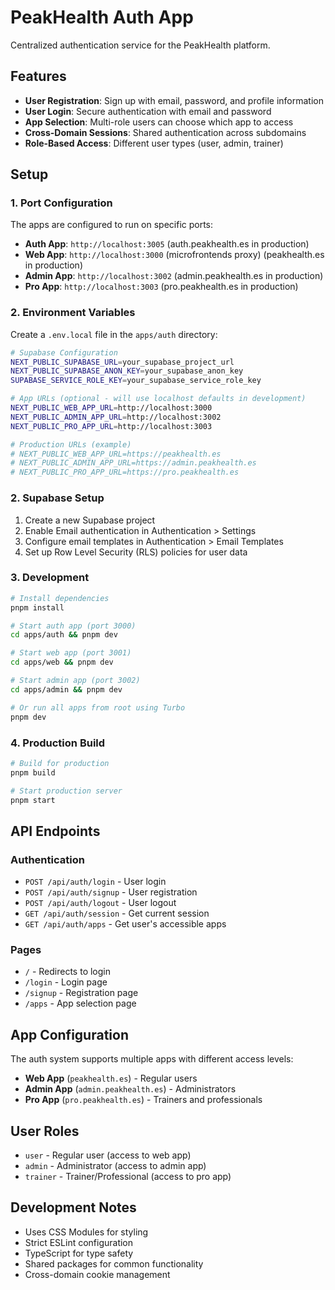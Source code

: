 # PeakHealth Auth App

Centralized authentication service for the PeakHealth platform.

## Features

- **User Registration**: Sign up with email, password, and profile information
- **User Login**: Secure authentication with email and password
- **App Selection**: Multi-role users can choose which app to access
- **Cross-Domain Sessions**: Shared authentication across subdomains
- **Role-Based Access**: Different user types (user, admin, trainer)

## Setup

### 1. Port Configuration

The apps are configured to run on specific ports:

- **Auth App**: `http://localhost:3005` (auth.peakhealth.es in production)
- **Web App**: `http://localhost:3000` (microfrontends proxy) (peakhealth.es in production)
- **Admin App**: `http://localhost:3002` (admin.peakhealth.es in production)
- **Pro App**: `http://localhost:3003` (pro.peakhealth.es in production)

### 2. Environment Variables

Create a `.env.local` file in the `apps/auth` directory:

```bash
# Supabase Configuration
NEXT_PUBLIC_SUPABASE_URL=your_supabase_project_url
NEXT_PUBLIC_SUPABASE_ANON_KEY=your_supabase_anon_key
SUPABASE_SERVICE_ROLE_KEY=your_supabase_service_role_key

# App URLs (optional - will use localhost defaults in development)
NEXT_PUBLIC_WEB_APP_URL=http://localhost:3000
NEXT_PUBLIC_ADMIN_APP_URL=http://localhost:3002
NEXT_PUBLIC_PRO_APP_URL=http://localhost:3003

# Production URLs (example)
# NEXT_PUBLIC_WEB_APP_URL=https://peakhealth.es
# NEXT_PUBLIC_ADMIN_APP_URL=https://admin.peakhealth.es
# NEXT_PUBLIC_PRO_APP_URL=https://pro.peakhealth.es
```

### 2. Supabase Setup

1. Create a new Supabase project
2. Enable Email authentication in Authentication > Settings
3. Configure email templates in Authentication > Email Templates
4. Set up Row Level Security (RLS) policies for user data

### 3. Development

```bash
# Install dependencies
pnpm install

# Start auth app (port 3000)
cd apps/auth && pnpm dev

# Start web app (port 3001)
cd apps/web && pnpm dev

# Start admin app (port 3002)
cd apps/admin && pnpm dev

# Or run all apps from root using Turbo
pnpm dev
```

### 4. Production Build

```bash
# Build for production
pnpm build

# Start production server
pnpm start
```

## API Endpoints

### Authentication

- `POST /api/auth/login` - User login
- `POST /api/auth/signup` - User registration
- `POST /api/auth/logout` - User logout
- `GET /api/auth/session` - Get current session
- `GET /api/auth/apps` - Get user's accessible apps

### Pages

- `/` - Redirects to login
- `/login` - Login page
- `/signup` - Registration page
- `/apps` - App selection page

## App Configuration

The auth system supports multiple apps with different access levels:

- **Web App** (`peakhealth.es`) - Regular users
- **Admin App** (`admin.peakhealth.es`) - Administrators
- **Pro App** (`pro.peakhealth.es`) - Trainers and professionals

## User Roles

- `user` - Regular user (access to web app)
- `admin` - Administrator (access to admin app)
- `trainer` - Trainer/Professional (access to pro app)

## Development Notes

- Uses CSS Modules for styling
- Strict ESLint configuration
- TypeScript for type safety
- Shared packages for common functionality
- Cross-domain cookie management
